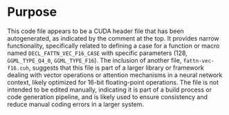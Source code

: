# Purpose
This code file appears to be a CUDA header file that has been autogenerated, as indicated by the comment at the top. It provides narrow functionality, specifically related to defining a case for a function or macro named `DECL_FATTN_VEC_F16_CASE` with specific parameters (128, `GGML_TYPE_Q4_0`, `GGML_TYPE_F16`). The inclusion of another file, `fattn-vec-f16.cuh`, suggests that this file is part of a larger library or framework dealing with vector operations or attention mechanisms in a neural network context, likely optimized for 16-bit floating-point operations. The file is not intended to be edited manually, indicating it is part of a build process or code generation pipeline, and is likely used to ensure consistency and reduce manual coding errors in a larger system.
